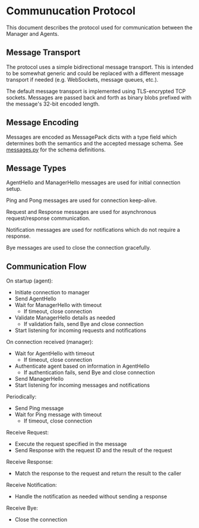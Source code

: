 # Communucation Protocol

This document describes the protocol used for communication between the Manager and Agents.

## Message Transport

The protocol uses a simple bidirectional message transport.
This is intended to be somewhat generic and could be replaced with a different message transport if needed (e.g. WebSockets, message queues, etc.).

The default message transport is implemented using TLS-encrypted TCP sockets.
Messages are passed back and forth as binary blobs prefixed with the message's 32-bit encoded length.

## Message Encoding

Messages are encoded as MessagePack dicts with a type field which determines both the semantics and the accepted message schema.
See [messages.py](/src/common/redpepper/common/messages.py) for the schema definitions.

## Message Types

AgentHello and ManagerHello messages are used for initial connection setup.

Ping and Pong messages are used for connection keep-alive.

Request and Response messages are used for asynchronous request/response communication.

Notification messages are used for notifications which do not require a response.

Bye messages are used to close the connection gracefully.

## Communication Flow

On startup (agent):

- Initiate connection to manager
- Send AgentHello
- Wait for ManagerHello with timeout
  - If timeout, close connection
- Validate ManagerHello details as needed
  - If validation fails, send Bye and close connection
- Start listening for incoming requests and notifications

On connection received (manager):

- Wait for AgentHello with timeout
  - If timeout, close connection
- Authenticate agent based on information in AgentHello
  - If authentication fails, send Bye and close connection
- Send ManagerHello
- Start listening for incoming messages and notifications

Periodically:

- Send Ping message
- Wait for Ping message with timeout
  - If timeout, close connection

Receive Request:

- Execute the request specified in the message
- Send Response with the request ID and the result of the request

Receive Response:

- Match the response to the request and return the result to the caller

Receive Notification:

- Handle the notification as needed without sending a response

Receive Bye:

- Close the connection
